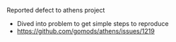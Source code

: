 Reported defect to athens project
* Dived into problem to get simple steps to reproduce
* https://github.com/gomods/athens/issues/1219
